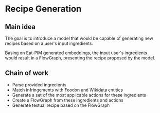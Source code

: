 # Recipe Generation

## Main idea

The goal is to introduce a model that would be capable of generating new recipes based on a user's input ingredients. 

Basing on Eat-PIM generated embeddings, the input user's ingredients would result in a FlowGraph, presenting the recipe proposed by the model.

## Chain of work

- Parse provided ingredients
- Match infringements with Foodon and Wikidata entities
- Generate a set of the most applicable actions for these ingredients
- Create a FlowGraph from these ingredients and actions
- Generate textual recipe based on the FlowGraph

